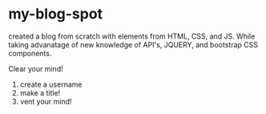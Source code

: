 # my-blog-spot
created a blog from scratch with elements from HTML, CSS, and JS. While taking advanatage of new knowledge of API's, JQUERY, and bootstrap CSS components.


Clear your mind!
1) create a username
2) make a title!
3) vent your mind!
